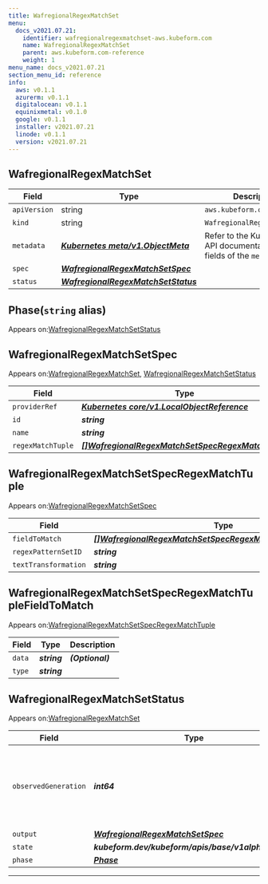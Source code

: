 ```yaml
---
title: WafregionalRegexMatchSet
menu:
  docs_v2021.07.21:
    identifier: wafregionalregexmatchset-aws.kubeform.com
    name: WafregionalRegexMatchSet
    parent: aws.kubeform.com-reference
    weight: 1
menu_name: docs_v2021.07.21
section_menu_id: reference
info:
  aws: v0.1.1
  azurerm: v0.1.1
  digitalocean: v0.1.1
  equinixmetal: v0.1.0
  google: v0.1.1
  installer: v2021.07.21
  linode: v0.1.1
  version: v2021.07.21
---
```


## WafregionalRegexMatchSet
| Field | Type | Description |
| ------ | ----- | ----------- |
| `apiVersion` | string | `aws.kubeform.com/v1alpha1` |
|    `kind` | string | `WafregionalRegexMatchSet` |
| `metadata` | ***[Kubernetes meta/v1.ObjectMeta](https://v1-18.docs.kubernetes.io/docs/reference/generated/kubernetes-api/v1.18/#objectmeta-v1-meta)***|Refer to the Kubernetes API documentation for the fields of the `metadata` field.|
| `spec` | ***[WafregionalRegexMatchSetSpec](#wafregionalregexmatchsetspec)***||
| `status` | ***[WafregionalRegexMatchSetStatus](#wafregionalregexmatchsetstatus)***||
## Phase(`string` alias)

Appears on:[WafregionalRegexMatchSetStatus](#wafregionalregexmatchsetstatus)

## WafregionalRegexMatchSetSpec

Appears on:[WafregionalRegexMatchSet](#wafregionalregexmatchset), [WafregionalRegexMatchSetStatus](#wafregionalregexmatchsetstatus)

| Field | Type | Description |
| ------ | ----- | ----------- |
| `providerRef` | ***[Kubernetes core/v1.LocalObjectReference](https://v1-18.docs.kubernetes.io/docs/reference/generated/kubernetes-api/v1.18/#localobjectreference-v1-core)***||
| `id` | ***string***||
| `name` | ***string***||
| `regexMatchTuple` | ***[[]WafregionalRegexMatchSetSpecRegexMatchTuple](#wafregionalregexmatchsetspecregexmatchtuple)***| ***(Optional)*** |
## WafregionalRegexMatchSetSpecRegexMatchTuple

Appears on:[WafregionalRegexMatchSetSpec](#wafregionalregexmatchsetspec)

| Field | Type | Description |
| ------ | ----- | ----------- |
| `fieldToMatch` | ***[[]WafregionalRegexMatchSetSpecRegexMatchTupleFieldToMatch](#wafregionalregexmatchsetspecregexmatchtuplefieldtomatch)***||
| `regexPatternSetID` | ***string***||
| `textTransformation` | ***string***||
## WafregionalRegexMatchSetSpecRegexMatchTupleFieldToMatch

Appears on:[WafregionalRegexMatchSetSpecRegexMatchTuple](#wafregionalregexmatchsetspecregexmatchtuple)

| Field | Type | Description |
| ------ | ----- | ----------- |
| `data` | ***string***| ***(Optional)*** |
| `type` | ***string***||
## WafregionalRegexMatchSetStatus

Appears on:[WafregionalRegexMatchSet](#wafregionalregexmatchset)

| Field | Type | Description |
| ------ | ----- | ----------- |
| `observedGeneration` | ***int64***| ***(Optional)*** Resource generation, which is updated on mutation by the API Server.|
| `output` | ***[WafregionalRegexMatchSetSpec](#wafregionalregexmatchsetspec)***| ***(Optional)*** |
| `state` | ***kubeform.dev/kubeform/apis/base/v1alpha1.State***| ***(Optional)*** |
| `phase` | ***[Phase](#phase)***| ***(Optional)*** |
---
